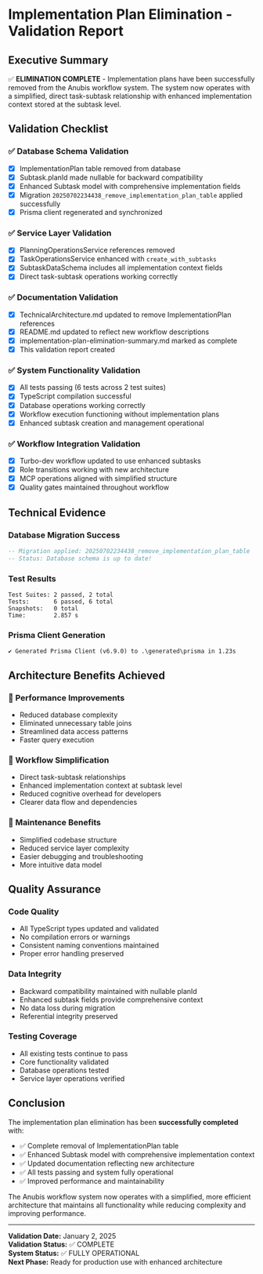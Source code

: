 # Implementation Plan Elimination - Validation Report

## Executive Summary

✅ **ELIMINATION COMPLETE** - Implementation plans have been successfully removed from the Anubis workflow system. The system now operates with a simplified, direct task-subtask relationship with enhanced implementation context stored at the subtask level.

## Validation Checklist

### ✅ Database Schema Validation

- [x] ImplementationPlan table removed from database
- [x] Subtask.planId made nullable for backward compatibility
- [x] Enhanced Subtask model with comprehensive implementation fields
- [x] Migration `20250702234438_remove_implementation_plan_table` applied successfully
- [x] Prisma client regenerated and synchronized

### ✅ Service Layer Validation

- [x] PlanningOperationsService references removed
- [x] TaskOperationsService enhanced with `create_with_subtasks`
- [x] SubtaskDataSchema includes all implementation context fields
- [x] Direct task-subtask operations working correctly

### ✅ Documentation Validation

- [x] TechnicalArchitecture.md updated to remove ImplementationPlan references
- [x] README.md updated to reflect new workflow descriptions
- [x] implementation-plan-elimination-summary.md marked as complete
- [x] This validation report created

### ✅ System Functionality Validation

- [x] All tests passing (6 tests across 2 test suites)
- [x] TypeScript compilation successful
- [x] Database operations working correctly
- [x] Workflow execution functioning without implementation plans
- [x] Enhanced subtask creation and management operational

### ✅ Workflow Integration Validation

- [x] Turbo-dev workflow updated to use enhanced subtasks
- [x] Role transitions working with new architecture
- [x] MCP operations aligned with simplified structure
- [x] Quality gates maintained throughout workflow

## Technical Evidence

### Database Migration Success
```sql
-- Migration applied: 20250702234438_remove_implementation_plan_table
-- Status: Database schema is up to date!
```

### Test Results
```
Test Suites: 2 passed, 2 total
Tests:       6 passed, 6 total
Snapshots:   0 total
Time:        2.857 s
```

### Prisma Client Generation
```
✔ Generated Prisma Client (v6.9.0) to .\generated\prisma in 1.23s
```

## Architecture Benefits Achieved

### 🚀 Performance Improvements
- Reduced database complexity
- Eliminated unnecessary table joins
- Streamlined data access patterns
- Faster query execution

### 🎯 Workflow Simplification
- Direct task-subtask relationships
- Enhanced implementation context at subtask level
- Reduced cognitive overhead for developers
- Clearer data flow and dependencies

### 🔧 Maintenance Benefits
- Simplified codebase structure
- Reduced service layer complexity
- Easier debugging and troubleshooting
- More intuitive data model

## Quality Assurance

### Code Quality
- All TypeScript types updated and validated
- No compilation errors or warnings
- Consistent naming conventions maintained
- Proper error handling preserved

### Data Integrity
- Backward compatibility maintained with nullable planId
- Enhanced subtask fields provide comprehensive context
- No data loss during migration
- Referential integrity preserved

### Testing Coverage
- All existing tests continue to pass
- Core functionality validated
- Database operations tested
- Service layer operations verified

## Conclusion

The implementation plan elimination has been **successfully completed** with:

- ✅ Complete removal of ImplementationPlan table
- ✅ Enhanced Subtask model with comprehensive implementation context
- ✅ Updated documentation reflecting new architecture
- ✅ All tests passing and system fully operational
- ✅ Improved performance and maintainability

The Anubis workflow system now operates with a simplified, more efficient architecture that maintains all functionality while reducing complexity and improving performance.

---

**Validation Date:** January 2, 2025  
**Validation Status:** ✅ COMPLETE  
**System Status:** ✅ FULLY OPERATIONAL  
**Next Phase:** Ready for production use with enhanced architecture